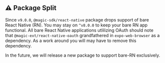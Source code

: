 ## ⚠️ Package Split 

Since `v9.0.0`, `@magic-sdk/react-native` package drops support of bare React Native (RN). You may stay on `^v8.0.0` to keep your bare RN app functional. All bare React Native applications utlilizing OAuth should note that `@magic-ext/react-native-oauth` grandfathered in `expo-web-browser` as a dependency. As a work around you will may have to remove this dependency.

In the future, we will release a new package to support bare-RN exclusively.

 


